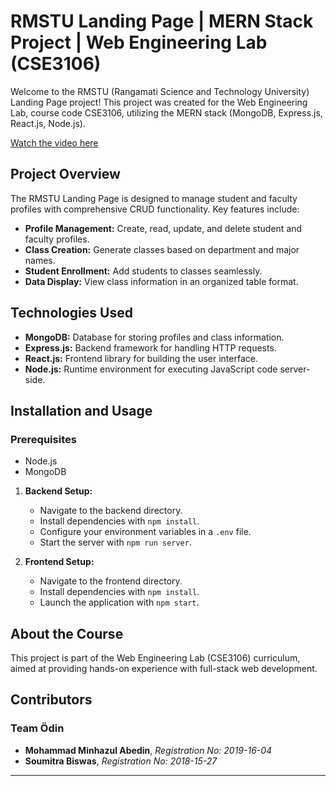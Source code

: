 # RMSTU Landing Page | MERN Stack Project | Web Engineering Lab (CSE3106)

Welcome to the RMSTU (Rangamati Science and Technology University) Landing Page project! This project was created for the Web Engineering Lab, course code CSE3106, utilizing the MERN stack (MongoDB, Express.js, React.js, Node.js).

[Watch the video here](https://youtu.be/ozLhdIA8EtA?feature=shared)

## Project Overview

The RMSTU Landing Page is designed to manage student and faculty profiles with comprehensive CRUD functionality. Key features include:

- **Profile Management:** Create, read, update, and delete student and faculty profiles.
- **Class Creation:** Generate classes based on department and major names.
- **Student Enrollment:** Add students to classes seamlessly.
- **Data Display:** View class information in an organized table format.

## Technologies Used

- **MongoDB:** Database for storing profiles and class information.
- **Express.js:** Backend framework for handling HTTP requests.
- **React.js:** Frontend library for building the user interface.
- **Node.js:** Runtime environment for executing JavaScript code server-side.

## Installation and Usage

### Prerequisites

- Node.js
- MongoDB

1. **Backend Setup:**

   - Navigate to the backend directory.
   - Install dependencies with `npm install`.
   - Configure your environment variables in a `.env` file.
   - Start the server with `npm run server`.

2. **Frontend Setup:**

   - Navigate to the frontend directory.
   - Install dependencies with `npm install`.
   - Launch the application with `npm start`.

## About the Course

This project is part of the Web Engineering Lab (CSE3106) curriculum, aimed at providing hands-on experience with full-stack web development.

## Contributors

### Team Ödin

- **Mohammad Minhazul Abedin**, _Registration No: 2019-16-04_
- **Soumitra Biswas**, _Registration No: 2018-15-27_

---
